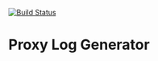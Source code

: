 [![Build Status](https://travis-ci.org/zezutom/proxy-log-generator.svg?branch=master)](https://travis-ci.org/zezutom/proxy-log-generator)
# Proxy Log Generator
